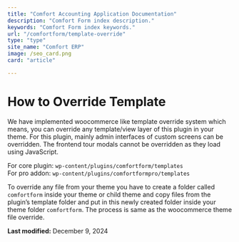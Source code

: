 ```yaml
---
title: "Comfort Accounting Application Documentation"
description: "Comfort Form index description."
keywords: "Comfort Form index keywords."
url: "/comfortform/template-override"
type: "type"
site_name: "Comfort ERP"
image: /seo_card.png
card: "article"

---
```

# How to Override Template


We have implemented woocommerce like template override system which means, you can override any template/view layer of this plugin in your theme. For this plugin, mainly admin interfaces of custom screens can be overridden. The frontend tour modals cannot be overridden as they load using JavaScript.

For core plugin: `wp-content/plugins/comfortform/templates`  
For pro addon: `wp-content/plugins/comfortformpro/templates`

To override any file from your theme you have to create a folder called `comfortform` inside your theme or child theme and copy files from the plugin’s template folder and put in this newly created folder inside your theme folder `comfortform`. The process is same as the woocommerce theme file override.  


**Last modified:** December 9, 2024